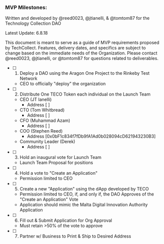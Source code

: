 ### MVP Milestones:

Written and developed by @reed0023, @jtianelli, & @tomtom87 for the Technology Collection DAO

Latest Update: 6.8.18

This document is meant to serve as a guide of MVP requirements proposed by TechCollect. Features, delivery dates, and 
specifics are subject to change based on the immediate needs of the Organization. Please contact @reed0023, 
@jtianelli, or @tomtom87 for questions related to deliverables.

- [ ] 1. Deploy a DAO using the Aragon One Project to the Rinkeby Test Network
    - CEO to officially "deploy" the organization
- [ ] 2. Distribute One TECO Token each individual on the Launch Team
    - CEO (JT Ianelli)
      - Address [ ]
    - CTO (Tom Whitbread)
      - Address [ ]
    - CFO (Muhammad Azam)
      - Address [ ]    
    - COO (Stephen Reed)
      - Address [0x0bF1c834f7fDb9fA1Ad0b028094cD621943230B3]    
    - Community Leader (Derek)
      - Address [ ]
- [ ] 3. Hold an inaugural vote for Launch Team
    - Launch Team Proposal for positions
- [ ] 4. Hold a vote to "Create an Application"
    - Permission limited to CEO
- [ ] 5. Create a new "Application" using the dApp developed by TECO
    - Permission limited to CEO, if, and only if, the DAO Approves of the "Create an Application" Vote
    - Application should mimic the Malta Digital Innovation Authority Application
- [ ] 6. Fill out & Submit Application for Org Approval
    - Must retain >50% of the vote to approve
- [ ] 7. Partner w/ Business to Print & Ship to Desired Address
